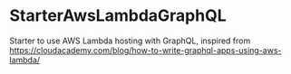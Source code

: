 # StarterAwsLambdaGraphQL
Starter to use AWS Lambda hosting with GraphQL, inspired from https://cloudacademy.com/blog/how-to-write-graphql-apps-using-aws-lambda/
